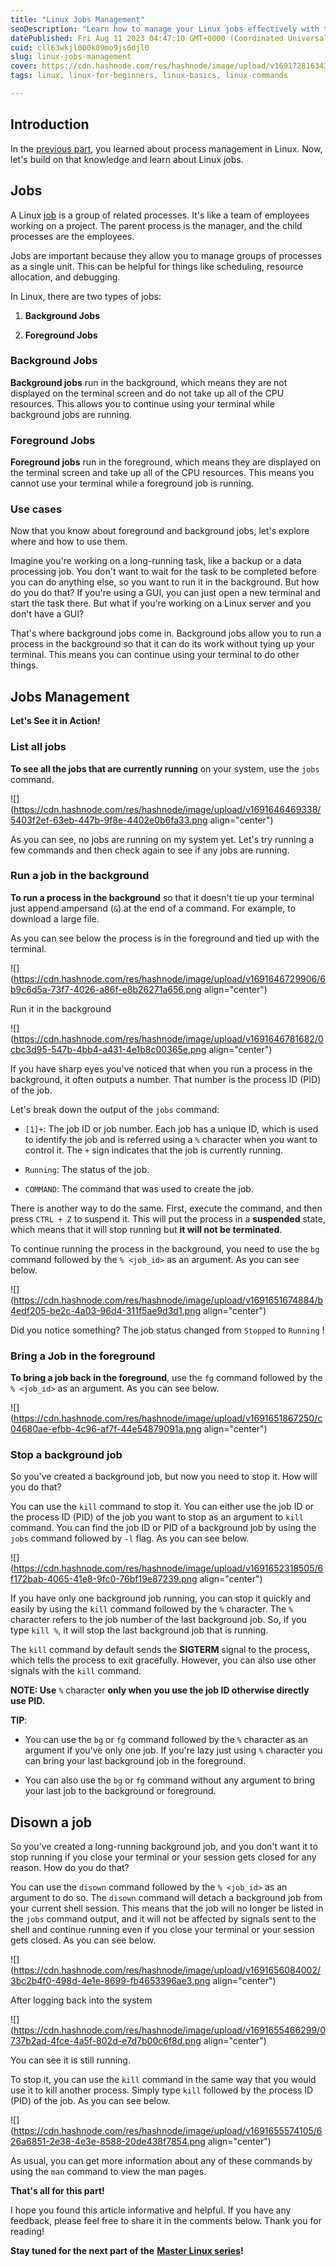 ```yaml
---
title: "Linux Jobs Management"
seoDescription: "Learn how to manage your Linux jobs effectively with this hands-on guide."
datePublished: Fri Aug 11 2023 04:47:10 GMT+0000 (Coordinated Universal Time)
cuid: cll63wkjl000k09mo9js6djl0
slug: linux-jobs-management
cover: https://cdn.hashnode.com/res/hashnode/image/upload/v1691728163437/5b90450c-9b9e-425e-9c33-e8f71d7e4bd1.jpeg
tags: linux, linux-for-beginners, linux-basics, linux-commands

---
```


## Introduction

In the [previous part](https://anurag-rajawat.hashnode.dev/linux-process-management), you learned about process management in Linux. Now, let's build on that knowledge and learn about Linux jobs.

## Jobs

A Linux [job](https://en.wikipedia.org/wiki/Job_control_(Unix)) is a group of related processes. It's like a team of employees working on a project. The parent process is the manager, and the child processes are the employees.

Jobs are important because they allow you to manage groups of processes as a single unit. This can be helpful for things like scheduling, resource allocation, and debugging.

In Linux, there are two types of jobs:

1. **Background Jobs**
    
2. **Foreground Jobs**
    

### Background Jobs

**Background jobs** run in the background, which means they are not displayed on the terminal screen and do not take up all of the CPU resources. This allows you to continue using your terminal while background jobs are running.

### Foreground Jobs

**Foreground jobs** run in the foreground, which means they are displayed on the terminal screen and take up all of the CPU resources. This means you cannot use your terminal while a foreground job is running.

### Use cases

Now that you know about foreground and background jobs, let's explore where and how to use them.

Imagine you're working on a long-running task, like a backup or a data processing job. You don't want to wait for the task to be completed before you can do anything else, so you want to run it in the background. But how do you do that? If you're using a GUI, you can just open a new terminal and start the task there. But what if you're working on a Linux server and you don't have a GUI?

That's where background jobs come in. Background jobs allow you to run a process in the background so that it can do its work without tying up your terminal. This means you can continue using your terminal to do other things.

## Jobs Management

**Let's See it in Action!**

### List all jobs

**To see all the jobs that are currently running** on your system, use the `jobs` command.

![](https://cdn.hashnode.com/res/hashnode/image/upload/v1691646469338/5403f2ef-63eb-447b-9f8e-4402e0b6fa33.png align="center")

As you can see, no jobs are running on my system yet. Let's try running a few commands and then check again to see if any jobs are running.

### Run a job in the background

**To run a process in the background** so that it doesn't tie up your terminal just append ampersand (`&`) at the end of a command. For example, to download a large file.

As you can see below the process is in the foreground and tied up with the terminal.

![](https://cdn.hashnode.com/res/hashnode/image/upload/v1691646729906/6b9c6d5a-73f7-4026-a86f-e8b26271a656.png align="center")

Run it in the background

![](https://cdn.hashnode.com/res/hashnode/image/upload/v1691646781682/0cbc3d95-547b-4bb4-a431-4e1b8c00365e.png align="center")

If you have sharp eyes you've noticed that when you run a process in the background, it often outputs a number. That number is the process ID (PID) of the job.

Let's break down the output of the `jobs` command:

* `[1]+`: The job ID or job number. Each job has a unique ID, which is used to identify the job and is referred using a `%` character when you want to control it. The `+` sign indicates that the job is currently running.
    
* `Running`: The status of the job.
    
* `COMMAND`: The command that was used to create the job.
    

There is another way to do the same. First, execute the command, and then press `CTRL + Z` to suspend it. This will put the process in a **suspended** state, which means that it will stop running but **it will not be terminated**.

To continue running the process in the background, you need to use the `bg` command followed by the `% <job_id>` as an argument. As you can see below.

![](https://cdn.hashnode.com/res/hashnode/image/upload/v1691651674884/b4edf205-be2c-4a03-96d4-311f5ae9d3d1.png align="center")

Did you notice something? The job status changed from `Stopped` to `Running` !

### Bring a Job in the foreground

**To bring a job back in the foreground**, use the `fg` command followed by the `% <job_id>` as an argument. As you can see below.

![](https://cdn.hashnode.com/res/hashnode/image/upload/v1691651867250/c04680ae-efbb-4c96-af7f-44e54879091a.png align="center")

### Stop a background job

So you've created a background job, but now you need to stop it. How will you do that?

You can use the `kill` command to stop it. You can either use the job ID or the process ID (PID) of the job you want to stop as an argument to `kill` command. You can find the job ID or PID of a background job by using the `jobs` command followed by `-l` flag. As you can see below.

![](https://cdn.hashnode.com/res/hashnode/image/upload/v1691652318505/6f172bab-4065-41e8-9fc0-76bf19e87239.png align="center")

If you have only one background job running, you can stop it quickly and easily by using the `kill` command followed by the `%` character. The `%` character refers to the job number of the last background job. So, if you type `kill %`, it will stop the last background job that is running.

The `kill` command by default sends the **SIGTERM** signal to the process, which tells the process to exit gracefully. However, you can also use other signals with the `kill` command.

**NOTE: Use** `%` character **only when you use the job ID otherwise directly use PID.**

**TIP**:

* You can use the `bg` or `fg` command followed by the `%` character as an argument if you've only one job. If you're lazy just using `%` character you can bring your last background job in the foreground.
    
* You can also use the `bg` or `fg` command without any argument to bring your last job to the background or foreground.
    

## **Disown a job**

So you've created a long-running background job, and you don't want it to stop running if you close your terminal or your session gets closed for any reason. How do you do that?

You can use the `disown` command followed by the `% <job_id>` as an argument to do so. The `disown` command will detach a background job from your current shell session. This means that the job will no longer be listed in the `jobs` command output, and it will not be affected by signals sent to the shell and continue running even if you close your terminal or your session gets closed. As you can see below.

![](https://cdn.hashnode.com/res/hashnode/image/upload/v1691656084002/3bc2b4f0-498d-4e1e-8699-fb4653396ae3.png align="center")

After logging back into the system

![](https://cdn.hashnode.com/res/hashnode/image/upload/v1691655466299/0737b2ad-4fce-4a5f-802d-e7d7b00c6f8d.png align="center")

You can see it is still running.

To stop it, you can use the `kill` command in the same way that you would use it to kill another process. Simply type `kill` followed by the process ID (PID) of the job. As you can see below.

![](https://cdn.hashnode.com/res/hashnode/image/upload/v1691655574105/626a6851-2e38-4e3e-8588-20de438f7854.png align="center")

As usual, you can get more information about any of these commands by using the `man` command to view the man pages.

**That's all for this part!**

I hope you found this article informative and helpful. If you have any feedback, please feel free to share it in the comments below. Thank you for reading!

**Stay tuned for the next part of the** [**Master Linux series**](https://anurag-rajawat.hashnode.dev/series/linux-the-practical-way)**!**